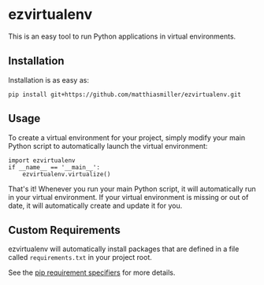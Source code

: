 # ezvirtualenv
This is an easy tool to run Python applications in virtual environments.

## Installation
Installation is as easy as:

    pip install git+https://github.com/matthiasmiller/ezvirtualenv.git

## Usage

To create a virtual environment for your project, simply modify your main
Python script to automatically launch the virtual environment:

    import ezvirtualenv
    if __name__ == '__main__':
        ezvirtualenv.virtualize()

That's it! Whenever you run your main Python script, it will automatically
run in your virtual environment. If your virtual environment is missing
or out of date, it will automatically create and update it for you.

## Custom Requirements

ezvirtualenv will automatically install packages that are defined in
a file called `requirements.txt` in your project root.

See the [pip requirement specifiers](https://pip.pypa.io/en/latest/reference/pip_install.html#requirement-specifiers)
for more details.
